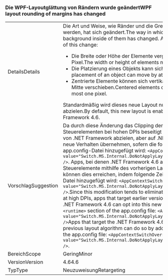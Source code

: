 ### <a name="wpf-layout-rounding-of-margins-has-changed"></a><span data-ttu-id="11be6-101">Die WPF-Layoutglättung von Rändern wurde geändert</span><span class="sxs-lookup"><span data-stu-id="11be6-101">WPF layout rounding of margins has changed</span></span>

|   |   |
|---|---|
|<span data-ttu-id="11be6-102">Details</span><span class="sxs-lookup"><span data-stu-id="11be6-102">Details</span></span>|<span data-ttu-id="11be6-103">Die Art und Weise, wie Ränder und die Grenzen und der Hintergrund darin geglättet werden, hat sich geändert.</span><span class="sxs-lookup"><span data-stu-id="11be6-103">The way in which margins are rounded and borders and the background inside of them has changed.</span></span> <span data-ttu-id="11be6-104">Auswirkungen durch diese Änderung:</span><span class="sxs-lookup"><span data-stu-id="11be6-104">As a result of this change:</span></span><ul><li><span data-ttu-id="11be6-105">Die Breite oder Höhe der Elemente vergrößert oder verkleinert sich allenfalls um einen Pixel.</span><span class="sxs-lookup"><span data-stu-id="11be6-105">The width or height of elements may grow or shrink by at most one pixel.</span></span></li><li><span data-ttu-id="11be6-106">Die Platzierung eines Objekts kann sich allenfalls um einen Pixel verschieben.</span><span class="sxs-lookup"><span data-stu-id="11be6-106">The placement of an object can move by at most one pixel.</span></span></li><li><span data-ttu-id="11be6-107">Zentrierte Elemente können sich vertikal oder horizontal um allenfalls ein Pixel von der Mitte verschieben.</span><span class="sxs-lookup"><span data-stu-id="11be6-107">Centered elements can be vertically or horizontally off center by at most one pixel.</span></span></li></ul><span data-ttu-id="11be6-108">Standardmäßig wird dieses neue Layout nur für Apps aktiviert, die auf .NET Framework 4.6 abzielen.</span><span class="sxs-lookup"><span data-stu-id="11be6-108">By default, this new layout is enabled only for apps that target the .NET Framework 4.6.</span></span>|
|<span data-ttu-id="11be6-109">Vorschlag</span><span class="sxs-lookup"><span data-stu-id="11be6-109">Suggestion</span></span>|<span data-ttu-id="11be6-110">Da durch diese Änderung das Clipping der rechten Seite oder Unterseite von WPF-Steuerelementen bei hohen DPIs beseitigt wird, können Apps, die auf frühere Versionen von .NET Framework abzielen, aber auf .NET Framework 4.6 ausgeführt werden, dieses neue Verhalten übernehmen, sofern die folgende Zeile zum Abschnitt <code>&lt;runtime&gt;</code> der app.config-Datei hinzugefügt wird: <code>&lt;AppContextSwitchOverrides value=&quot;Switch.MS.Internal.DoNotApplyLayoutRoundingToMarginsAndBorderThickness=false&quot; /&gt;</code>. Apps, bei denen .NET Framework 4.6 angezielt wird, aber bei denen WPF-Steuerelemente mithilfe des vorherigen Layoutalgorithmus gerendert werden sollen, können dies erreichen, indem folgende Zeile zum <code>&lt;runtime&gt;</code>-Abschnitt der app.config-Datei hinzugefügt wird: <code>&lt;AppContextSwitchOverrides value=&quot;Switch.MS.Internal.DoNotApplyLayoutRoundingToMarginsAndBorderThickness=true&quot; /&gt;</code>.</span><span class="sxs-lookup"><span data-stu-id="11be6-110">Since this modification tends to eliminate clipping of the right or bottom of WPF controls at high DPIs, apps that target earlier versions of the .NET Framework but are running on the .NET Framework 4.6 can opt into this new behavior by adding the following line to the <code>&lt;runtime&gt;</code> section of the app.config file: <code>&lt;AppContextSwitchOverrides value=&quot;Switch.MS.Internal.DoNotApplyLayoutRoundingToMarginsAndBorderThickness=false&quot; /&gt;</code>Apps that target the .NET Framework 4.6 but want WPF controls to render using the previous layout algorithm can do so by adding the following line to the <code>&lt;runtime&gt;</code> section of the app.config file: <code>&lt;AppContextSwitchOverrides value=&quot;Switch.MS.Internal.DoNotApplyLayoutRoundingToMarginsAndBorderThickness=true&quot; /&gt;</code>.</span></span>|
|<span data-ttu-id="11be6-111">Bereich</span><span class="sxs-lookup"><span data-stu-id="11be6-111">Scope</span></span>|<span data-ttu-id="11be6-112">Gering</span><span class="sxs-lookup"><span data-stu-id="11be6-112">Minor</span></span>|
|<span data-ttu-id="11be6-113">Version</span><span class="sxs-lookup"><span data-stu-id="11be6-113">Version</span></span>|<span data-ttu-id="11be6-114">4.6</span><span class="sxs-lookup"><span data-stu-id="11be6-114">4.6</span></span>|
|<span data-ttu-id="11be6-115">Typ</span><span class="sxs-lookup"><span data-stu-id="11be6-115">Type</span></span>|<span data-ttu-id="11be6-116">Neuzuweisung</span><span class="sxs-lookup"><span data-stu-id="11be6-116">Retargeting</span></span>|

